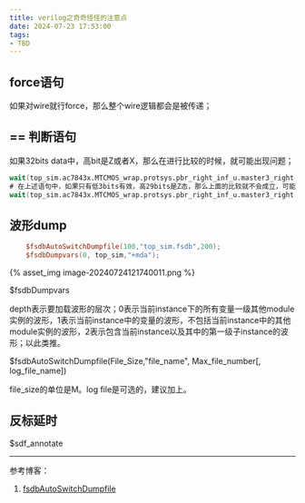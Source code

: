 ```yaml
---
title: verilog之奇奇怪怪的注意点
date: 2024-07-23 17:53:00
tags:
- TBD
---
```




## force语句

如果对wire就行force，那么整个wire逻辑都会是被传递；



## == 判断语句

如果32bits data中，高bit是Z或者X，那么在进行比较的时候，就可能出现问题；

```verilog
wait(top_sim.ac7843x.MTCMOS_wrap.protsys.pbr_right_inf_u.master3_right[31:0] == 32'h6);
# 在上述语句中，如果只有低3bits有效，高29bits是Z态，那么上面的比较就不会成立，可能会一直比较，修改进行如下的修改：
wait(top_sim.ac7843x.MTCMOS_wrap.protsys.pbr_right_inf_u.master3_right[2:0] == 3'b110);
```



## 波形dump

```verilog
    $fsdbAutoSwitchDumpfile(100,"top_sim.fsdb",200);
    $fsdbDumpvars(0, top_sim,"+mda");
```



{% asset_img image-20240724121740011.png %}



$fsdbDumpvars

depth表示要加载波形的层次；0表示当前instance下的所有变量一级其他module实例的波形，1表示当前instance中的变量的波形，不包括当前instance中的其他module实例的波形，2表示包含当前instance以及其中的第一级子instance的波形；以此类推。



$fsdbAutoSwitchDumpfile(File_Size,"file_name", Max_file_number[, log_file_name])

file_size的单位是M。log file是可选的，建议加上。



## 反标延时

$sdf_annotate






---

参考博客：

1. [fsdbAutoSwitchDumpfile](https://www.jianshu.com/p/909f4d15a1c4)
